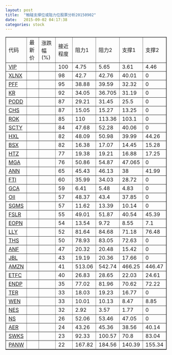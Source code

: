 ```yaml
---
layout: post
title:  "触碰支撑位或阻力位股票分析20150902"
date:   2015-09-02 04:17:38
categories: stock
---
```

<script type="text/javascript">
var stockList = []
stockList.push('gb_vip');
stockList.push('gb_xlnx');
stockList.push('gb_pff');
stockList.push('gb_kr');
stockList.push('gb_podd');
stockList.push('gb_chs');
stockList.push('gb_rok');
stockList.push('gb_scty');
stockList.push('gb_hxl');
stockList.push('gb_bsx');
stockList.push('gb_htz');
stockList.push('gb_mga');
stockList.push('gb_ann');
stockList.push('gb_fti');
stockList.push('gb_gca');
stockList.push('gb_oii');
stockList.push('gb_sgms');
stockList.push('gb_fslr');
stockList.push('gb_eopn');
stockList.push('gb_lly');
stockList.push('gb_ths');
stockList.push('gb_anf');
stockList.push('gb_jbl');
stockList.push('gb_amzn');
stockList.push('gb_etfc');
stockList.push('gb_endp');
stockList.push('gb_ter');
stockList.push('gb_wen');
stockList.push('gb_nes');
stockList.push('gb_ns');
stockList.push('gb_aer');
stockList.push('gb_swks');
stockList.push('gb_panw');
</script>
<table border="1">
 <tr>
 <td>代码</td>
 <td>最新价</td>
 <td>涨跌幅(%)</td>
 <td>接近程度</td>
 <td>阻力1</td>
 <td>阻力2</td>
 <td>支撑1</td>
 <td>支撑2</td>
</tr>
  <tr id="vip" class="green">
  <td><a href="http://stock.finance.sina.com.cn/usstock/quotes/VIP.html" target="_blank">VIP</a></td><td></td><td></td><td>100</td><td>4.75</td><td>5.65</td><td>3.61</td><td>4.46</td></tr>
  <tr id="xlnx" class="green">
  <td><a href="http://stock.finance.sina.com.cn/usstock/quotes/XLNX.html" target="_blank">XLNX</a></td><td></td><td></td><td>98</td><td>42.7</td><td>42.76</td><td>40.01</td><td>0</td></tr>
  <tr id="pff" class="red">
  <td><a href="http://stock.finance.sina.com.cn/usstock/quotes/PFF.html" target="_blank">PFF</a></td><td></td><td></td><td>95</td><td>38.88</td><td>39.59</td><td>32.32</td><td>0</td></tr>
  <tr id="kr" class="red">
  <td><a href="http://stock.finance.sina.com.cn/usstock/quotes/KR.html" target="_blank">KR</a></td><td></td><td></td><td>92</td><td>34.05</td><td>36.705</td><td>31.19</td><td>0</td></tr>
  <tr id="podd" class="red">
  <td><a href="http://stock.finance.sina.com.cn/usstock/quotes/PODD.html" target="_blank">PODD</a></td><td></td><td></td><td>87</td><td>29.21</td><td>31.45</td><td>25.5</td><td>0</td></tr>
  <tr id="chs" class="red">
  <td><a href="http://stock.finance.sina.com.cn/usstock/quotes/CHS.html" target="_blank">CHS</a></td><td></td><td></td><td>87</td><td>15.05</td><td>15.27</td><td>13.25</td><td>0</td></tr>
  <tr id="rok" class="red">
  <td><a href="http://stock.finance.sina.com.cn/usstock/quotes/ROK.html" target="_blank">ROK</a></td><td></td><td></td><td>85</td><td>110</td><td>113.36</td><td>103.1</td><td>0</td></tr>
  <tr id="scty" class="red">
  <td><a href="http://stock.finance.sina.com.cn/usstock/quotes/SCTY.html" target="_blank">SCTY</a></td><td></td><td></td><td>84</td><td>47.68</td><td>52.28</td><td>40.06</td><td>0</td></tr>
  <tr id="hxl" class="red">
  <td><a href="http://stock.finance.sina.com.cn/usstock/quotes/HXL.html" target="_blank">HXL</a></td><td></td><td></td><td>82</td><td>48.09</td><td>50.98</td><td>39.99</td><td>44.26</td></tr>
  <tr id="bsx" class="red">
  <td><a href="http://stock.finance.sina.com.cn/usstock/quotes/BSX.html" target="_blank">BSX</a></td><td></td><td></td><td>82</td><td>16.38</td><td>17.07</td><td>14.45</td><td>15.28</td></tr>
  <tr id="htz" class="green">
  <td><a href="http://stock.finance.sina.com.cn/usstock/quotes/HTZ.html" target="_blank">HTZ</a></td><td></td><td></td><td>77</td><td>19.38</td><td>19.21</td><td>16.88</td><td>17.25</td></tr>
  <tr id="mga" class="green">
  <td><a href="http://stock.finance.sina.com.cn/usstock/quotes/MGA.html" target="_blank">MGA</a></td><td></td><td></td><td>76</td><td>50.86</td><td>54.87</td><td>47.065</td><td>0</td></tr>
  <tr id="ann" class="red">
  <td><a href="http://stock.finance.sina.com.cn/usstock/quotes/ANN.html" target="_blank">ANN</a></td><td></td><td></td><td>65</td><td>45.43</td><td>46.13</td><td>38</td><td>41.99</td></tr>
  <tr id="fti" class="red">
  <td><a href="http://stock.finance.sina.com.cn/usstock/quotes/FTI.html" target="_blank">FTI</a></td><td></td><td></td><td>60</td><td>35.99</td><td>34.03</td><td>28.72</td><td>0</td></tr>
  <tr id="gca" class="green">
  <td><a href="http://stock.finance.sina.com.cn/usstock/quotes/GCA.html" target="_blank">GCA</a></td><td></td><td></td><td>59</td><td>6.41</td><td>5.48</td><td>4.83</td><td>0</td></tr>
  <tr id="oii" class="red">
  <td><a href="http://stock.finance.sina.com.cn/usstock/quotes/OII.html" target="_blank">OII</a></td><td></td><td></td><td>57</td><td>48.37</td><td>43.4</td><td>37.85</td><td>0</td></tr>
  <tr id="sgms" class="red">
  <td><a href="http://stock.finance.sina.com.cn/usstock/quotes/SGMS.html" target="_blank">SGMS</a></td><td></td><td></td><td>57</td><td>11.62</td><td>13.39</td><td>10.14</td><td>0</td></tr>
  <tr id="fslr" class="red">
  <td><a href="http://stock.finance.sina.com.cn/usstock/quotes/FSLR.html" target="_blank">FSLR</a></td><td></td><td></td><td>55</td><td>49.01</td><td>51.87</td><td>40.54</td><td>45.39</td></tr>
  <tr id="eopn" class="green">
  <td><a href="http://stock.finance.sina.com.cn/usstock/quotes/EOPN.html" target="_blank">EOPN</a></td><td></td><td></td><td>54</td><td>13.54</td><td>9.72</td><td>8.55</td><td>7.1</td></tr>
  <tr id="lly" class="red">
  <td><a href="http://stock.finance.sina.com.cn/usstock/quotes/LLY.html" target="_blank">LLY</a></td><td></td><td></td><td>52</td><td>81.64</td><td>84.68</td><td>71.18</td><td>76.48</td></tr>
  <tr id="ths" class="red">
  <td><a href="http://stock.finance.sina.com.cn/usstock/quotes/THS.html" target="_blank">THS</a></td><td></td><td></td><td>50</td><td>78.93</td><td>83.05</td><td>72.63</td><td>0</td></tr>
  <tr id="anf" class="red">
  <td><a href="http://stock.finance.sina.com.cn/usstock/quotes/ANF.html" target="_blank">ANF</a></td><td></td><td></td><td>47</td><td>20.32</td><td>20.48</td><td>15.42</td><td>0</td></tr>
  <tr id="jbl" class="red">
  <td><a href="http://stock.finance.sina.com.cn/usstock/quotes/JBL.html" target="_blank">JBL</a></td><td></td><td></td><td>43</td><td>19.19</td><td>20.36</td><td>17.66</td><td>0</td></tr>
  <tr id="amzn" class="red">
  <td><a href="http://stock.finance.sina.com.cn/usstock/quotes/AMZN.html" target="_blank">AMZN</a></td><td></td><td></td><td>41</td><td>513.06</td><td>542.74</td><td>466.25</td><td>446.47</td></tr>
  <tr id="etfc" class="green">
  <td><a href="http://stock.finance.sina.com.cn/usstock/quotes/ETFC.html" target="_blank">ETFC</a></td><td></td><td></td><td>40</td><td>26.83</td><td>28.65</td><td>22.03</td><td>24.61</td></tr>
  <tr id="endp" class="red">
  <td><a href="http://stock.finance.sina.com.cn/usstock/quotes/ENDP.html" target="_blank">ENDP</a></td><td></td><td></td><td>35</td><td>77.02</td><td>81.96</td><td>70.62</td><td>72.22</td></tr>
  <tr id="ter" class="red">
  <td><a href="http://stock.finance.sina.com.cn/usstock/quotes/TER.html" target="_blank">TER</a></td><td></td><td></td><td>33</td><td>18.03</td><td>19.23</td><td>16.77</td><td>0</td></tr>
  <tr id="wen" class="green">
  <td><a href="http://stock.finance.sina.com.cn/usstock/quotes/WEN.html" target="_blank">WEN</a></td><td></td><td></td><td>33</td><td>10.01</td><td>10.13</td><td>8.47</td><td>8.85</td></tr>
  <tr id="nes" class="red">
  <td><a href="http://stock.finance.sina.com.cn/usstock/quotes/NES.html" target="_blank">NES</a></td><td></td><td></td><td>32</td><td>2.92</td><td>3.57</td><td>1.77</td><td>0</td></tr>
  <tr id="ns" class="red">
  <td><a href="http://stock.finance.sina.com.cn/usstock/quotes/NS.html" target="_blank">NS</a></td><td></td><td></td><td>26</td><td>52.06</td><td>53.46</td><td>47.05</td><td>0</td></tr>
  <tr id="aer" class="green">
  <td><a href="http://stock.finance.sina.com.cn/usstock/quotes/AER.html" target="_blank">AER</a></td><td></td><td></td><td>24</td><td>43.26</td><td>45.36</td><td>38.56</td><td>40.14</td></tr>
  <tr id="swks" class="green">
  <td><a href="http://stock.finance.sina.com.cn/usstock/quotes/SWKS.html" target="_blank">SWKS</a></td><td></td><td></td><td>23</td><td>92.33</td><td>100.57</td><td>70.8</td><td>83.04</td></tr>
  <tr id="panw" class="red">
  <td><a href="http://stock.finance.sina.com.cn/usstock/quotes/PANW.html" target="_blank">PANW</a></td><td></td><td></td><td>22</td><td>167.82</td><td>184.56</td><td>140.39</td><td>155.34</td></tr>
</table>
